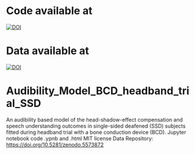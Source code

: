 # Code available at 

[![DOI](https://zenodo.org/badge/562272065.svg)](https://zenodo.org/badge/latestdoi/562272065)

# Data available at 

[![DOI](https://zenodo.org/badge/DOI/10.5281/zenodo.7295445.svg)](https://doi.org/10.5281/zenodo.7295445)

# Audibility_Model_BCD_headband_trial_SSD
An audibility based model of the head-shadow-effect compensation and speech understanding outcomes in single-sided deafened (SSD) subjects fitted during headband trial with a bone conduction device (BCD).
Jupyter notebook code .ypnb and .html
MIT license
Data Repository: https://doi.org/10.5281/zenodo.5573872
